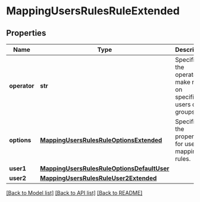 # MappingUsersRulesRuleExtended

## Properties
Name | Type | Description | Notes
------------ | ------------- | ------------- | -------------
**operator** | **str** | Specifies the operator to make rules on specified users or groups. | [optional] 
**options** | [**MappingUsersRulesRuleOptionsExtended**](MappingUsersRulesRuleOptionsExtended.md) | Specifies the properties for user mapping rules. | [optional] 
**user1** | [**MappingUsersRulesRuleOptionsDefaultUser**](MappingUsersRulesRuleOptionsDefaultUser.md) |  | 
**user2** | [**MappingUsersRulesRuleUser2Extended**](MappingUsersRulesRuleUser2Extended.md) |  | [optional] 

[[Back to Model list]](../README.md#documentation-for-models) [[Back to API list]](../README.md#documentation-for-api-endpoints) [[Back to README]](../README.md)


